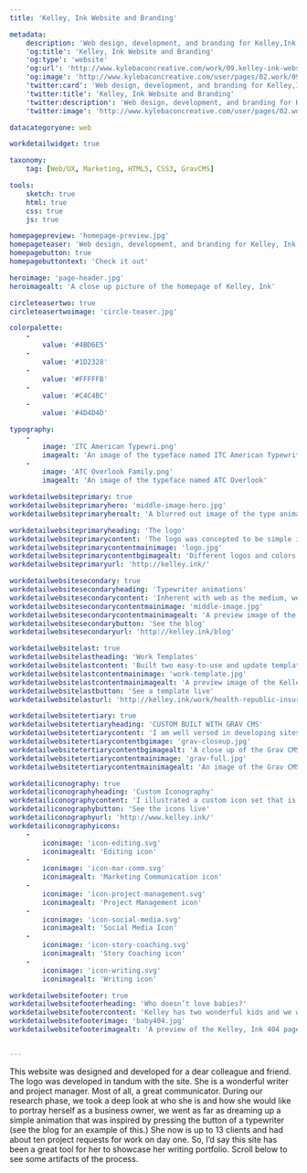 ```yaml
---
title: 'Kelley, Ink Website and Branding'

metadata:
    description: 'Web design, development, and branding for Kelley,Ink, a successful one-woman content writing and project managment business.'
    'og:title': 'Kelley, Ink Website and Branding'
    'og:type': 'website'
    'og:url': 'http://www.kylebaconcreative.com/work/09.kelley-ink-website-branding/'
    'og:image': 'http://www.kylebaconcreative.com/user/pages/02.work/09.kelley-ink-website-branding/middle-image-hero.jpg'
    'twitter:card': 'Web design, development, and branding for Kelley,Ink, a successful one-woman content writing and project managment business.'
    'twitter:title': 'Kelley, Ink Website and Branding'
    'twitter:description': 'Web design, development, and branding for Kelley,Ink, a successful one-woman content writing and project managment business.'
    'twitter:image': 'http://www.kylebaconcreative.com/user/pages/02.work/kelley-ink-website-branding/middle-image-hero.jpg'

datacategoryone: web

workdetailwidget: true

taxonomy:
    tag: [Web/UX, Marketing, HTML5, CSS3, GravCMS]

tools:
    sketch: true
    html: true
    css: true
    js: true

homepagepreview: 'homepage-preview.jpg'
homepageteaser: 'Web design, development, and branding for Kelley, Ink, a successful one-woman content writing and project managment business.'
homepagebutton: true
homepagebuttontext: 'Check it out'

heroimage: 'page-header.jpg'
heroimagealt: 'A close up picture of the homepage of Kelley, Ink'

circleteasertwo: true
circleteasertwoimage: 'circle-teaser.jpg'

colorpalette:
    -
        value: '#4BD6E5'
    -
        value: '#1D2328'
    -
        value: '#FFFFFB'
    -
        value: '#C4C4BC'
    -
        value: '#4D4D4D'

typography:
    -
        image: 'ITC American Typewri.png'
        imagealt: 'An image of the typeface named ITC American Typewriter.'
    -
        image: 'ATC Overlook Family.png'
        imagealt: 'An image of the typeface named ATC Overlook'

workdetailwebsiteprimary: true
workdetailwebsiteprimaryhero: 'middle-image-hero.jpg'
workdetailwebsiteprimaryheroalt: 'A blurred out image of the type animation on the homepage'

workdetailwebsiteprimaryheading: 'The logo'
workdetailwebsiteprimarycontent: 'The logo was concepted to be simple in nature and pay homage to her love for typewriters and more importantly, communication. She wanted something that was bespoke to her and something instantly digestible for her brand.'
workdetailwebsiteprimarycontentmainimage: 'logo.jpg'
workdetailwebsiteprimarycontentbgimagealt: 'Different logos and colors for Kelley, Ink'
workdetailwebsiteprimaryurl: 'http://kelley.ink/'

workdetailwebsitesecondary: true
workdetailwebsitesecondaryheading: 'Typewriter animations'
workdetailwebsitesecondarycontent: 'Inherent with web as the medium, we have the option to take inspiration from the real world and inject it into websites if the conceptual direction calls for it. Not just because we can, but because it makes sense and helps to tell the story. In this case, on the blog, testimonial page, certain button elements, and others, we took the concept of pressing a button to make a mark on paper to the digital realm because it made sense and helped the narrative.'
workdetailwebsitesecondarycontentmainimage: 'middle-image.jpg'
workdetailwebsitesecondarycontentmainimagealt: 'A preview image of the Kelley.Ink blog developed by Kyle Bacon'
workdetailwebsitesecondarybutton: 'See the blog'
workdetailwebsitesecondaryurl: 'http://kelley.ink/blog'

workdetailwebsitelast: true
workdetailwebsitelastheading: 'Work Templates'
workdetailwebsitelastcontent: 'Built two easy-to-use and update templates to present her communication work to prospective clients. Allows for any type of image, content, and button endpoint, whether that be opening a PDF or going to another site.'
workdetailwebsitelastcontentmainimage: 'work-template.jpg'
workdetailwebsitelastcontentmainimagealt: 'A preview image of the Kelley.Ink case study worked template developed by Kyle Bacon'
workdetailwebsitelastbutton: 'See a template live'
workdetailwebsitelasturl: 'http://kelley.ink/work/health-republic-insurance-website'

workdetailwebsitetertiary: true
workdetailwebsitetertiaryheading: 'CUSTOM BUILT WITH GRAV CMS'
workdetailwebsitetertiarycontent: 'I am well versed in developing sites with <a class="text-link white" href="https://getgrav.org/" target="_blank">GravCMS</a>. It is very flexible, versatile, and customizable to the concept and needs of any site, big or small. <a class="text-link white" href="/contact">Contact me</a> for your next web development project. I am an end-to-end Front end designer and developer; carrying you from concept to execution.'
workdetailwebsitetertiarycontentbgimage: 'grav-closeup.jpg'
workdetailwebsitetertiarycontentbgimagealt: 'A close up of the Grav CMS Dashboard'
workdetailwebsitetertiarycontentmainimage: 'grav-full.jpg'
workdetailwebsitetertiarycontentmainimagealt: 'An image of the Grav CMS Dashboard'

workdetailiconography: true
workdetailiconographyheading: 'Custom Iconography'
workdetailiconographycontent: 'I illustrated a custom icon set that is used on the homepage of the site showcasing the skills of Kelley. If you hover over them, one gets a sweet little CSS3 animation that was inspired by pushing the keys of a typewriter, further pushing the writing and typewriter vibe.'
workdetailiconographybutton: 'See the icons live'
workdetailiconographyurl: 'http://www.kelley.ink/'
workdetailiconographyicons:
    -
        iconimage: 'icon-editing.svg'
        iconimagealt: 'Editing icon'
    -
        iconimage: 'icon-mar-comm.svg'
        iconimagealt: 'Marketing Communication icon'
    -
        iconimage: 'icon-project-management.svg'
        iconimagealt: 'Project Management icon'
    -
        iconimage: 'icon-social-media.svg'
        iconimagealt: 'Social Media Icon'
    -
        iconimage: 'icon-story-coaching.svg'
        iconimagealt: 'Story Coaching icon'
    -
        iconimage: 'icon-writing.svg'
        iconimagealt: 'Writing icon'

workdetailwebsitefooter: true
workdetailwebsitefooterheading: 'Who doesn’t love babies?'
workdetailwebsitefootercontent: 'Kelley has two wonderful kids and we wanted to take the opportunity to make the 404 page comical, friendly, and personal to brighten someone’s day and ease the pain of not landing where they should’ve'
workdetailwebsitefooterimage: 'baby404.jpg'
workdetailwebsitefooterimagealt: 'A preview of the Kelley, Ink 404 page.'


---
```

This website was designed and developed for a dear colleague and friend. The logo was developed in tandum with the site. She is a wonderful writer and project manager. Most of all, a great communicator. During our research phase, we took a deep look at who she is and how she would like to portray herself as a business owner, we went as far as dreaming up a simple animation that was inspired by pressing the button of a typewriter (see the blog for an example of this.) She now is up to 13 clients and had about ten project requests for work on day one. So, I’d say this site has been a great tool for her to showcase her writing portfolio. Scroll below to see some artifacts of the process.
